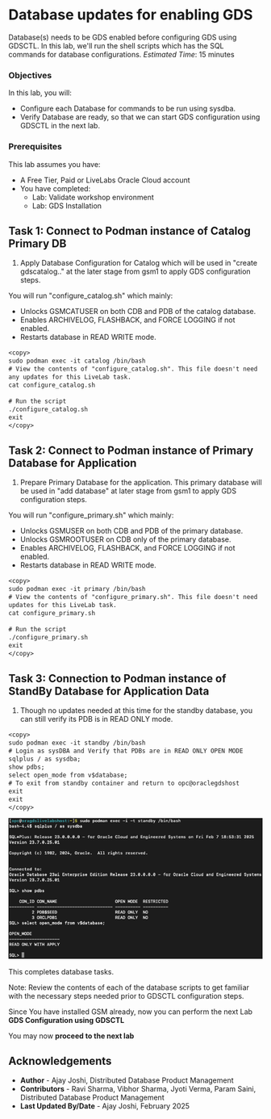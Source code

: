 # Database updates for enabling GDS

Database(s) needs to be GDS enabled before configuring GDS using GDSCTL. In this lab, we'll run the shell scripts which has the SQL commands for database configurations.
*Estimated Time*:  15 minutes

### Objectives

In this lab, you will:

* Configure each Database for commands to be run using sysdba.
* Verify Database are ready, so that we can start GDS configuration using GDSCTL in the next lab.
### Prerequisites
This lab assumes you have:
* A Free Tier, Paid or LiveLabs Oracle Cloud account
* You have completed:
    * Lab: Validate workshop environment
    * Lab: GDS Installation

## Task 1: Connect to Podman instance of Catalog Primary DB

1. Apply Database Configuration for Catalog which will be used in "create gdscatalog.." at the later stage from gsm1 to apply GDS configuration steps.

You will run "configure_catalog.sh" which mainly:
*   Unlocks GSMCATUSER on both CDB and PDB of the catalog database.
*   Enables ARCHIVELOG, FLASHBACK, and FORCE LOGGING if not enabled.
*   Restarts database in READ WRITE mode.

```
<copy>
sudo podman exec -it catalog /bin/bash
# View the contents of "configure_catalog.sh". This file doesn't need any updates for this LiveLab task.
cat configure_catalog.sh

# Run the script
./configure_catalog.sh
exit
</copy>
```

## Task 2: Connect to Podman instance of Primary Database for Application

1. Prepare Primary Database for the application. This primary database will be used in "add database" at later stage from gsm1 to apply GDS configuration steps.

You will run "configure_primary.sh" which mainly:
*   Unlocks GSMUSER on both CDB and PDB of the primary database.
*   Unlocks GSMROOTUSER on CDB only of the primary database.
*   Enables ARCHIVELOG, FLASHBACK, and FORCE LOGGING if not enabled.
*   Restarts database in READ WRITE mode.

```
<copy>
sudo podman exec -it primary /bin/bash
# View the contents of "configure_primary.sh". This file doesn't need updates for this LiveLab task.
cat configure_primary.sh

# Run the script
./configure_primary.sh
exit
</copy>
```

## Task 3: Connection to Podman instance of StandBy Database for Application Data

1. Though no updates needed at this time for the standby database, you can still verify its PDB is in READ ONLY mode.

```nohighlighting
<copy>
sudo podman exec -it standby /bin/bash
# Login as sysDBA and Verify that PDBs are in READ ONLY OPEN MODE 
sqlplus / as sysdba;
show pdbs;
select open_mode from v$database;
# To exit from standby container and return to opc@oraclegdshost
exit
exit
</copy>
```

![standby-verify](./images/standby-verify.png " ")

This completes database tasks.

Note: Review the contents of each of the database scripts to get familiar with the necessary steps needed prior to GDSCTL configuration steps.

Since You have installed GSM already, now you can perform the next Lab **GDS Configuration using GDSCTL**

You may now **proceed to the next lab**

## Acknowledgements
* **Author** - Ajay Joshi, Distributed Database Product Management
* **Contributors** - Ravi Sharma, Vibhor Sharma, Jyoti Verma, Param Saini, Distributed Database Product Management
* **Last Updated By/Date** - Ajay Joshi, February 2025